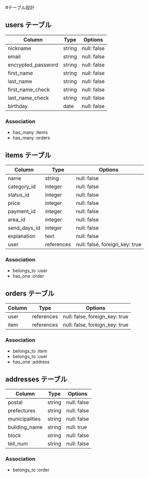 #テーブル設計

## users テーブル

| Column             | Type    | Options     |
| ------------------ | ------- | ----------- |
| nickname           | string  | null: false |
| email              | string  | null: false |
| encrypted_password | string  | null: false |
| first_name         | string  | null: false |
| last_name          | string  | null: false |
| first_name_check   | string  | null: false |
| last_name_check    | string  | null: false |
| birthday           | date    | null: false |

### Association
- has_many :items
- has_many :orders

## items テーブル

| Column       | Type       | Options                        |
| ------------ | ---------- | ------------------------------ |
| name         | string     | null: false                    |
| category_id  | integer    | null: false                    |
| status_id    | integer    | null: false                    |
| price        | integer    | null: false                    |
| payment_id   | integer    | null: false                    |
| area_id      | integer    | null: false                    |
| send_days_id | integer    | null: false                    |
| explanation  | text       | null: false                    |
| user         | references | null: false, foreign_key: true |

### Association
- belongs_to :user
- has_one :order

## orders テーブル

| Column         | Type       | Options                        |
| -------------- | ---------- | ------------------------------ |
| user           | references | null: false, foreign_key: true |
| item           | references | null: false, foreign_key: true |

### Association
- belongs_to :item
- belongs_to :user
- has_one :address

## addresses テーブル

| Column         | Type       | Options                        |
| -------------- | ---------- | ------------------------------ |
| postal         | string     | null: false                    |
| prefectures    | string     | null: false                    |
| municipalities | string     | null: false                    |
| building_name  | string     | null: true                     |
| block          | string     | null: false                    |
| tell_num       | string     | null: false                    |

### Association
- belongs_to :order